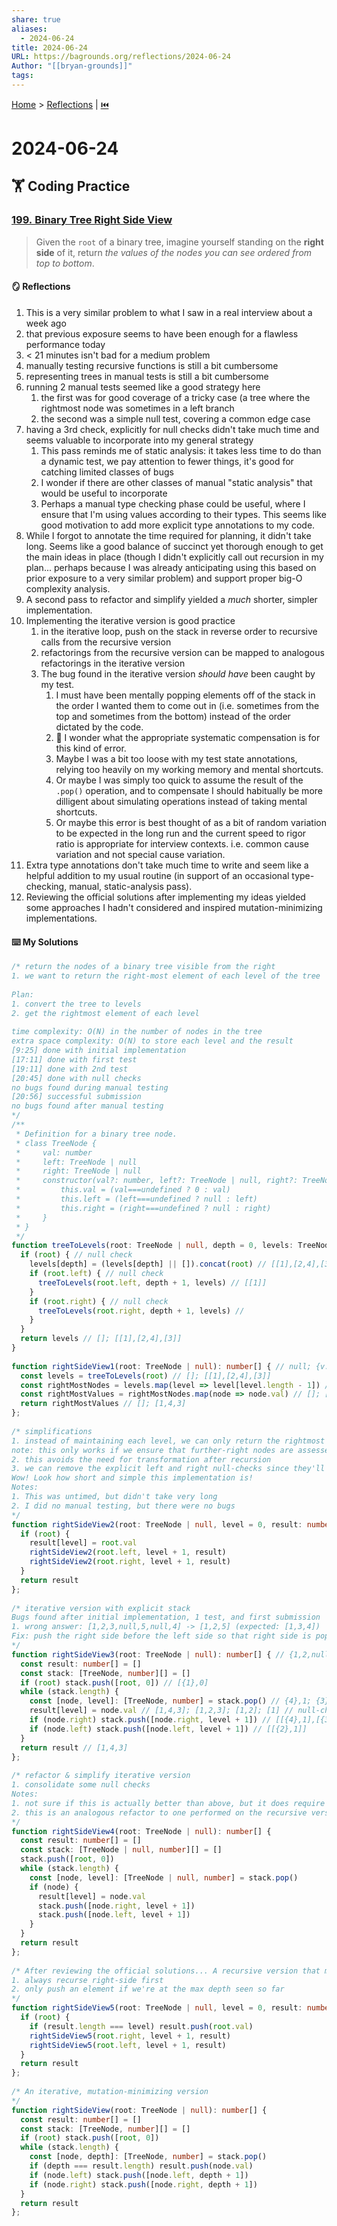 ```yaml
---  
share: true  
aliases:  
  - 2024-06-24  
title: 2024-06-24  
URL: https://bagrounds.org/reflections/2024-06-24  
Author: "[[bryan-grounds]]"  
tags:   
---  
```

[Home](../index.md) > [Reflections](./index.md) | [⏮️](./2024-06-23.md)  
# 2024-06-24  
## 🏋️ Coding Practice  
### [199. Binary Tree Right Side View](https://leetcode.com/problems/binary-tree-right-side-view)  
> Given the `root` of a binary tree, imagine yourself standing on the **right side** of it, return _the values of the nodes you can see ordered from top to bottom_.  
  
#### 🪞 Reflections  
1. This is a very similar problem to what I saw in a real interview about a week ago  
2. that previous exposure seems to have been enough for a flawless performance today  
3. < 21 minutes isn't bad for a medium problem  
4. manually testing recursive functions is still a bit cumbersome  
5. representing trees in manual tests is still a bit cumbersome  
6. running 2 manual tests seemed like a good strategy here  
    1. the first was for good coverage of a tricky case (a tree where the rightmost node was sometimes in a left branch  
    2. the second was a simple null test, covering a common edge case  
7. having a 3rd check, explicitly for null checks didn't take much time and seems valuable to incorporate into my general strategy  
    1. This pass reminds me of static analysis: it takes less time to do than a dynamic test, we pay attention to fewer things, it's good for catching limited classes of bugs  
    2. I wonder if there are other classes of manual "static analysis" that would be useful to incorporate  
    3. Perhaps a manual type checking phase could be useful, where I ensure that I'm using values according to their types. This seems like good motivation to add more explicit type annotations to my code.  
8. While I forgot to annotate the time required for planning, it didn't take long. Seems like a good balance of succinct yet thorough enough to get the main ideas in place (though I didn't explicitly call out recursion in my plan... perhaps because I was already anticipating using this based on prior exposure to a very similar problem) and support proper big-O complexity analysis.  
9. A second pass to refactor and simplify yielded a _much_ shorter, simpler implementation.  
10. Implementing the iterative version is good practice  
    1. in the iterative loop, push on the stack in reverse order to recursive calls from the recursive version  
    2. refactorings from the recursive version can be mapped to analogous refactorings in the iterative version  
    3. The bug found in the iterative version _should have_ been caught by my test.  
        1. I must have been mentally popping elements off of the stack in the order I wanted them to come out in (i.e. sometimes from the top and sometimes from the bottom) instead of the order dictated by the code.  
        2. 🤔 I wonder what the appropriate systematic compensation is for this kind of error.  
        3. Maybe I was a bit too loose with  my test state annotations, relying too heavily on my working memory and mental shortcuts.  
        4. Or maybe I was simply too quick to assume the result of the `.pop()` operation, and to compensate I should habitually be more dilligent about simulating operations instead of taking mental shortcuts.  
        5. Or maybe this error is best thought of as a bit of random variation to be expected in the long run and the current speed to rigor ratio is appropriate for interview contexts. i.e. common cause variation and not special cause variation.  
11. Extra type annotations don't take much time to write and seem like a helpful addition to my usual routine (in support of an occasional type-checking, manual, static-analysis pass).  
12. Reviewing the official solutions after implementing my ideas yielded some approaches I hadn't considered and inspired mutation-minimizing implementations.  
  
#### ⌨️ My Solutions  
```ts  
/* return the nodes of a binary tree visible from the right  
1. we want to return the right-most element of each level of the tree  
  
Plan:  
1. convert the tree to levels  
2. get the rightmost element of each level  
  
time complexity: O(N) in the number of nodes in the tree  
extra space complexity: O(N) to store each level and the result  
[9:25] done with initial implementation  
[17:11] done with first test  
[19:11] done with 2nd test  
[20:45] done with null checks  
no bugs found during manual testing  
[20:56] successful submission  
no bugs found after manual testing  
*/  
/**  
 * Definition for a binary tree node.  
 * class TreeNode {  
 *     val: number  
 *     left: TreeNode | null  
 *     right: TreeNode | null  
 *     constructor(val?: number, left?: TreeNode | null, right?: TreeNode | null) {  
 *         this.val = (val===undefined ? 0 : val)  
 *         this.left = (left===undefined ? null : left)  
 *         this.right = (right===undefined ? null : right)  
 *     }  
 * }  
 */  
function treeToLevels(root: TreeNode | null, depth = 0, levels: TreeNode[][] = []): TreeNode[][] { // null 0 []; {v:4} 1 [...]; {v:3} 2 [[1],[2]]; {v:2,r:{v:3}} 1 [1]; {v:1,l:{v:2,r:{v:3}},r:{v:4}} 0 []  
  if (root) { // null check  
    levels[depth] = (levels[depth] || []).concat(root) // [[1],[2,4],[3]] // null check  
    if (root.left) { // null check  
      treeToLevels(root.left, depth + 1, levels) // [[1]]  
    }  
    if (root.right) { // null check  
      treeToLevels(root.right, depth + 1, levels) //  
    }  
  }  
  return levels // []; [[1],[2,4],[3]]  
}  
  
function rightSideView1(root: TreeNode | null): number[] { // null; {v:1,l:{v:2,r:{v:3}},r:{v:4}}  
  const levels = treeToLevels(root) // []; [[1],[2,4],[3]]  
  const rightMostNodes = levels.map(level => level[level.length - 1]) // []; [1,4,3] // we won't ever have nulls in this array  
  const rightMostValues = rightMostNodes.map(node => node.val) // []; [1,4,3] // we won't ever have nulls in this array  
  return rightMostValues // []; [1,4,3]  
};  
  
/* simplifications  
1. instead of maintaining each level, we can only return the rightmost value of each level by overwriting the value of the result array at that level  
note: this only works if we ensure that further-right nodes are assessed after futher-left nodes  
2. this avoids the need for transformation after recursion  
3. we can remove the explicit left and right null-checks since they'll be checked in a recursive call anyway  
Wow! Look how short and simple this implementation is!  
Notes:  
1. This was untimed, but didn't take very long  
2. I did no manual testing, but there were no bugs  
*/  
function rightSideView2(root: TreeNode | null, level = 0, result: number[] = []): number[] {  
  if (root) {  
    result[level] = root.val  
    rightSideView2(root.left, level + 1, result)  
    rightSideView2(root.right, level + 1, result)  
  }  
  return result  
};  
  
/* iterative version with explicit stack  
Bugs found after initial implementation, 1 test, and first submission  
1. wrong answer: [1,2,3,null,5,null,4] -> [1,2,5] (expected: [1,3,4])  
Fix: push the right side before the left side so that right side is popped later  
*/  
function rightSideView3(root: TreeNode | null): number[] { // {1,2,null,3,4}  
  const result: number[] = []  
  const stack: [TreeNode, number][] = []  
  if (root) stack.push([root, 0]) // [{1},0]  
  while (stack.length) {  
    const [node, level]: [TreeNode, number] = stack.pop() // {4},1; {3},2; {2},1; {1},0  
    result[level] = node.val // [1,4,3]; [1,2,3]; [1,2]; [1] // null-check: we never push null nodes on the stack, so null is always defined to look for a val  
    if (node.right) stack.push([node.right, level + 1]) // [[{4},1],[{3},2]]; [[{2},1],[{4},1]]  
    if (node.left) stack.push([node.left, level + 1]) // [[{2},1]]  
  }  
  return result // [1,4,3]  
};  
  
/* refactor & simplify iterative version  
1. consolidate some null checks  
Notes:  
1. not sure if this is actually better than above, but it does require fewer null checks  
2. this is an analogous refactor to one performed on the recursive version (which was inspiration for this)  
*/  
function rightSideView4(root: TreeNode | null): number[] {  
  const result: number[] = []  
  const stack: [TreeNode | null, number][] = []  
  stack.push([root, 0])  
  while (stack.length) {  
    const [node, level]: [TreeNode | null, number] = stack.pop()  
    if (node) {  
      result[level] = node.val  
      stack.push([node.right, level + 1])  
      stack.push([node.left, level + 1])  
    }  
  }  
  return result  
};  
  
/* After reviewing the official solutions... A recursive version that minimizes mutation  
1. always recurse right-side first  
2. only push an element if we're at the max depth seen so far  
*/  
function rightSideView5(root: TreeNode | null, level = 0, result: number[] = []): number[] {  
  if (root) {  
    if (result.length === level) result.push(root.val)  
    rightSideView5(root.right, level + 1, result)  
    rightSideView5(root.left, level + 1, result)  
  }  
  return result  
};  
  
/* An iterative, mutation-minimizing version  
*/  
function rightSideView(root: TreeNode | null): number[] {  
  const result: number[] = []  
  const stack: [TreeNode, number][] = []  
  if (root) stack.push([root, 0])  
  while (stack.length) {  
    const [node, depth]: [TreeNode, number] = stack.pop()  
    if (depth === result.length) result.push(node.val)  
    if (node.left) stack.push([node.left, depth + 1])  
    if (node.right) stack.push([node.right, depth + 1])  
  }  
  return result  
};  
```  
